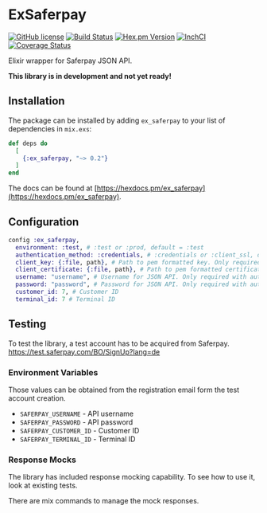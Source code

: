 # ExSaferpay

[![GitHub license](https://img.shields.io/badge/license-MIT-blue.svg)](https://raw.githubusercontent.com/jshmrtn/ex-saferpay/master/LICENSE)
[![Build Status](https://travis-ci.org/jshmrtn/ex-saferpay.svg?branch=master)](https://travis-ci.org/jshmrtn/ex-saferpay)
[![Hex.pm Version](https://img.shields.io/hexpm/v/ex_saferpay.svg?style=flat)](https://hex.pm/packages/ex_saferpay)
[![InchCI](https://inch-ci.org/github/jshmrtn/ex-saferpay.svg?branch=master)](https://inch-ci.org/github/jshmrtn/ex-saferpay)
[![Coverage Status](https://coveralls.io/repos/github/jshmrtn/ex-saferpay/badge.svg?branch=master)](https://coveralls.io/github/jshmrtn/ex-saferpay?branch=master)

Elixir wrapper for Saferpay JSON API.

**This library is in development and not yet ready!**

## Installation

The package can be installed by adding `ex_saferpay` to your list of dependencies in `mix.exs`:

```elixir
def deps do
  [
    {:ex_saferpay, "~> 0.2"}
  ]
end
```

The docs can be found at [https://hexdocs.pm/ex_saferpay](https://hexdocs.pm/ex_saferpay).

## Configuration

```elixir
config :ex_saferpay,
  environment: :test, # :test or :prod, default = :test
  authentication_method: :credentials, # :credentials or :client_ssl, default = :credentials
  client_key: {:file, path}, # Path to pem formatted key. Only required with auth method client_ssl
  client_certificate: {:file, path}, # Path to pem formatted certificate. Only required with auth method client_ssl
  username: "username", # Username for JSON API. Only required with auth method credentials
  password: "password", # Password for JSON API. Only required with auth method credentials
  customer_id: 7, # Customer ID
  terminal_id: 7 # Terminal ID
```

## Testing

To test the library, a test account has to be acquired from Saferpay. https://test.saferpay.com/BO/SignUp?lang=de

### Environment Variables

Those values can be obtained from the registration email form the test account creation.

* `SAFERPAY_USERNAME` - API username
* `SAFERPAY_PASSWORD` - API password
* `SAFERPAY_CUSTOMER_ID` - Customer ID
* `SAFERPAY_TERMINAL_ID` - Terminal ID

### Response Mocks

The library has included response mocking capability. To see how to use it, look at existing tests.

There are mix commands to manage the mock responses.
